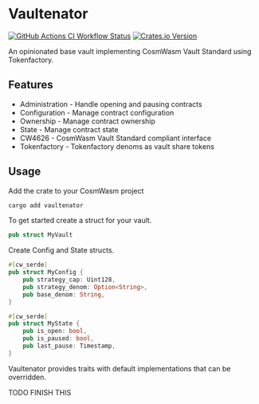 # Vaultenator

<!-- dprint-ignore-start -->
[![GitHub Actions CI Workflow Status][1]][2]
[![Crates.io Version][3]][4]
<!-- dprint-ignore-end -->

An opinionated base vault implementing CosmWasm Vault Standard using
Tokenfactory.

## Features

- Administration - Handle opening and pausing contracts
- Configuration - Manage contract configuration
- Ownership - Manage contract ownership
- State - Manage contract state
- CW4626 - CosmWasm Vault Standard compliant interface
- Tokenfactory - Tokenfactory denoms as vault share tokens

## Usage

Add the crate to your CosmWasm project

```sh
cargo add vaultenator
```

To get started create a struct for your vault.

```rust
pub struct MyVault
```

Create Config and State structs.

```rust
#[cw_serde]
pub struct MyConfig {
    pub strategy_cap: Uint128,
    pub strategy_denom: Option<String>,
    pub base_denom: String,
}

#[cw_serde]
pub struct MyState {
    pub is_open: bool,
    pub is_paused: bool,
    pub last_pause: Timestamp,
}
```

Vaultenator provides traits with default implementations that can be overridden.

TODO FINISH THIS

[1]: https://img.shields.ifo/github/actions/workflow/status/margined-protocol/vaultenator/ci.yml?style=for-tTabel=ci
[2]: https://github.com/margined-protocol/vaultenator/actions/workflows/ci.yml
[3]: https://img.shields.io/crates/v/vaultenator?style=for-the-badge
[4]: https://crates.io/crates/vaultenator
